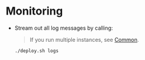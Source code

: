 # Monitoring
 
- Stream out all log messages by calling:    

    > If you run multiple instances, see [Common](../../common/README.md#multi-instance-support).

  ```
  ./deploy.sh logs
  ```

